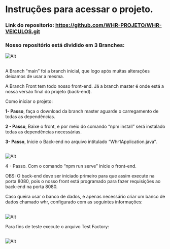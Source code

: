 # Instruções para acessar o projeto.

### Link do repositorio: https://github.com/WHR-PROJETO/WHR-VEICULOS.git

### Nosso repositório está dividido em 3 Branches:
![Alt](https://lh3.googleusercontent.com/Rl1LKJwTZDuyRWzdsSl3Hdvq6A8BwpswNw0AjaSLxhxqy9IycJ4oZngb6inN2A5x8PlDIspnjzfTc9yrOIxP-Al_ZYb_4L3ZAU1do69shjAZhBC3hGGrCXDr7GVEmvm8bzjj3fnK-IFfQbsqUp6ix-6ieQ00VV6GNUHyW0DC5rXFNQS_tXjcLfVLnZCehZtglYGA1QSFA0dPfkON9Jmq4EX1FENq4FE8T5oskDfln29pFnP9zAVDDd6T1XbWLpuZtM0NICH0CJddbXtXvftAYB5A-xE8Zj5yCPrR4jfidr_xpTMAyhQ-BlJcZL2lVK2mDWCA_Bzc2JfEl6CU8_Emr-N8lS3wgXbCJz9oes6E7X26XG46m-BkCdgYsRqqZVdeWklW-fy-0o6vAXrrNv0yrWF3oWc-s7zjFnHD6vUTiYOFrpydcTn89bROhbg7pAXSi9jjo8rVbdfI9kldu0gtMgsdu64Mj38dEUdfz6lzcJe1u6ZcMqkGAjyPKRSnHCMIetm9L6s4IoNP8OVcKjjNISWv-iHKXRzMFdiHKzlqtOcagL2CvhS_ohWs-01lamU_SJ6TrvargAz2ldRREoy_29EkPJ16e5Tx6xMIgwWhSyuJXy9yLwrnI53V2yV6ylffWnLBdRNu6uIScEmSQkbBknLawxlNBHb1-VOss5clgjBoCXkuPaMyqYMHakpv7OLrkyORuFuIRtKhpa2wFzpcJRe4wOS_WCvtiACsJsu6JrVBUp0OlG33xZajzq14VoB15sU6sBpHpUrs-kJieXlalH3Fuea83L7JWSGi13BekgPFEDCGIdFXyhYeOf-iFncXtKVEYtlV6uTOrCyUPoMBtgWPAWWuz8Ni1ulzG4tpEE7WjexTE-CLWGuQab_qEe9tjyRjGEMQzlBVyLBVfGNhYIutqZHnW2RFn_8gZVSx57yvSyP3Ie-CzFm7pzUeFsng7bE12go0E0ldy6yauqdbymTkEc5lJHwKxRgm_-qJ5UhEyY6x79o0Nm7-cfGP8LEPiBCaYQl9ywFarn-LXoi3=w296-h138-no?authuser=0)
##

A Branch “main” foi a branch inicial, que logo após muitas alterações deixamos de usar a mesma.


A Branch Front tem todo nosso front-end.
Já a branch master é onde está a nossa versão final do projeto (back-end).


Como iniciar o projeto:

**1- Passo**, faça o  download da branch master aguarde o carregamento de todas as dependências.

**2 - Passo**, Baixe o front, e por meio do comando “npm install” será instalado todas as dependências necessárias.

**3- Passo**, Inicie o Back-end no arquivo intitulado “Whr1Application.java”.
##
![Alt](https://lh3.googleusercontent.com/blTQ-qnvV8LnG5wDWZts3iQYHZwADSTlX4cOwzlQiLNgN49wBhMbzqran6l1VUPnNiEDoHprwQREuERNodoWrlQ9jIejECn6iqwlN7ixee8VE_tuQOFpTEcn0RAXdWS9fTG-JKzEKiOLBey_JByLkjV6XeHG04FB5wZj_KObHXeZBjhkZTWNUuXJgCCTlTItnngHeFC2rcnHxdMbqpNyEPoL_vG7s7Y66CtTsx42N6JVzMnwRVBeAFp996hswccpRFKGGmFvZC67SUHvKKUJfd0qELqEbkfTgQNVm5SNEEwXoEFC-kmaw3yLtNZENlxbUQfc93hPKw6GWR7t4p0JjgWNok5OB-u3TOJ9yeD7iaMSSBy5f0s6uwCciBQKag2s2ynKYNFi-SAAuMbpumvcZGPouVND9TqKjYP3kwxIHhHGaBa8ngKjxx5R-OXhoqZ4jzCzEiCp-YhJpyY9fjtC-DSpP1M2P1Fw-0w1hyMdRcJsftT9jAy7GonBgdvWBKUSop59coTDY0y5E-LiIe95XtqK0kYY2H3omEiSwa8stsyNn0HTfrf75kvnQX6zO5xgE5hHznN9xgkMkYwN1tPt3WRttIP8gWI8eNLOkONmMjxGg4yrIwR0qoM-uii354nCImBgCLtPGJ8slV_kiITuULdv2QbGG_TH3q0C3NtytXF0cg79Bw-n9flMKiu1qSKYcFjTzdv-KNQ2HjpuFr5I_ke7NI8FwBHLdRr5-7QIiKzNkgGi6UIkRrwKBvU0SCLXqstAEBTmWqJa5-4WulNgpdPG61Q-9vaj3qNKzcoPelP7VP2oQs6Sv8g0mfSXzoiY8M3lL-4JMbKuj6M4O8RP0r6H-qJP7KKuYSQ5ONbT443g14udepH9aKuT5kVp_U7N1CtleAQJvxH1onpOp_li7QOSrVWmFXtirY6LnY_1-6itmErrUpuvaY8wwUoa34Cv-4ak-7bdKOKMqBvBHZ7Boa-3gWf3dbmQVWU4D9DknA0Vn3vmdC65kbi1mBqDn726Jro9NZAXslxOBqvd44ZW=w416-h82-no?authuser=0)

4 - Passo. Com o comando “npm run serve” inicie o front-end.

OBS: O back-end deve ser iniciado primeiro para que assim execute na porta 8080, pois o nosso front está programado para fazer requisições ao back-end na porta 8080.






Caso queira usar o banco de dados, é apenas necessário criar um banco de dados chamado whr, configurado com as seguintes informações:
##
![Alt](https://lh3.googleusercontent.com/ypW0WRsRAiHoca3Y8urZ3YRCGfG0vf8Nyv-NT-A7dW3klwhKInsdvvKJQhMV7JzVFYEJGA-LXhouWvY_ipZO4tXkNE4kv-mQZKN_Oxaw1csZLjD0p_nZe1jvzb1mmK5tJOyyh9rDQZvxlVz4VHmSczk9AYlE-cbjTUzmXAvgjSzfmlqtUQNJm3Zc9hekZRykhdMHm9lkN2iuVXii-m_7369Ot2TP19-uUQa7ijxbiKJE_vM2nmOzN8cDWngHcIIigR8F8EGQ2yD13iY8OVnLBPUpxeF4e9JTLaaphGKNhBHx9IzAJMluVggvKQCAowkZ0aMUi_ZpUoncmV3qMiAUqz372KP-QGljY-B5RbQszn0ZI0yEon7RSvnIQvKWKrzd9UHk33X3N3Z7q6uaFe2vHHAuaLTesC0mVJAYKgsWBtldA_0-Nvg2IJcOcXM_GyoYohTz8pDMRIA13-Ahla1_FtFhLMi8pSjm_27EsGb7LFylB83eqQRwBEZPeyPaHEec4LaDQZhOITrAKADu7e_z1O0TJsIXhxUhJVvvWmf5clAsVlZyLG7bS200Fg9cgUswf3jpECc4QkdkwuZvBznttN1gs-ItykuMI4ITFx5ZEi9sT39K6zPqArzDX_teKZ0UmoLvmiSis_-NzVvNtiQYfRwkgxovlOALcXPckP5UHJ4m8b8bCIFo7xFxGzWpHijW3HuLdb7FLHAafJBfjMyeSXyv98Ya8SoMsZRnQxK46U0GJzlvLnxkldYA3tkjZ2SU7LRx7I6OBAPvSVvy-FUtXdCHkIFZzPn1aXYXvKWcw6iekHG6fasO2XUrQpI53aJ-Rjmhkt7a1yWVotreL4WPjs9EuGfsF8NRfgjVv2efizVBp8ITD_7pZgWLlA8jXLKxEEAQKzvy3algjGd4Krf9CMR05tfXPMoNb3IhTnZr4xwWVG1Qk7ysqz2hLk3WuGZiSLiLgYCIRSSp5ffiHNnGGVRPigpuJ3CKTNjktT4onhNAVIEzUngZTcobYm07RO_g7N0aCPX3yeNkRhVI6I5H=w872-h111-no?authuser=0)

Para fins de teste execute o arquivo Test Factory:
##
![Alt](https://lh3.googleusercontent.com/NX1qX2dUsVFU3CLPQBb30sdv8l8gBg45edAeKjcGcMzbizVFRTvyuQasgtQ0SwoSvLhwRzOkt1gy_qiP8gMLjbhI69wH48K_Y4J36Zcu8tsUE0MhlUjPp6Fp5KTM4nrmv_TfvbqF6Rnaa-SQd-qWHRG7dKFFC49GuH_nyiGFtZflC42ijkitqF9Bx1nqW6GBc0M-6LLJXDqIcGGFbz3rDCQnmAabvs5l-dreJ7ZsUmXzcFNdg0CXVrOnr7sfHOous44j9E4Tzex9mnYVKJjTZ13DpMh0S8DZQuBmM225_ixpe0u2xRP-cnUqb8tJpkAk6t-OPEf_Ovh4PcHsEYz6wEXzyqNHYNmZa3wsCyn5e8cuOt9Md0qYHR9JWS2G_Qsr3VilpuV0odt88fpo38erXyXR89OnSlbBHJnRMtHd4rUnQBrGKBT3YpzHoz2kbNdqL_yA8IgsKx26FJuy2oHPEgv4TnGYFgCMWi9_3WgCSCxDs8gQuM_IWRZH1h0Fb_fyaGAqvIRsw0ft0EQggaylJfbmLSthGTxgRGsueeFAQ3MPV5-pcC1RAOS4eOfMip-Jys0YkMXC3XFNSbeCfUNAzY4wyHG4Yl9s0_LxiZF5a0-3NkBdQjw_6Pdzxem6iEMV4cvGiI_mbAIUH3M2f8sFWqMmAnWrCUYmPxeYGeC_--T-NuELMgGT4pTd7w564POq3V_8MnMwKCWgSFyzA_FxTaxUt62bc3zROdE4HbUS5WaHZL1nMFGJV7BEasGufXjehiELKcnwrwy0U8o03wmyk5g1JDgszZgaXQkP2JGJy5F49Sq1MzhIW7E91Tc0IMit1KxlJ_wGwPHhXS_C7hv78fIMTzNx5CvEaMgRtX32ZS9v2J45dg9tI6r_9edMXz2tJpsr1wdQ-fLvBiGuwHDfLjP8b9mI08UjpFQVHCNdaLCGgww2tIR5d-3GlAJkvhQ78e12FhRtNsfJD13r6RlVeGrGoG1SjLWMcBNInIJx3s2vi8xnzWBkFBJmzKaWV61MCBxCfuxC9KMgg6SBkztJ=w375-h314-no?authuser=0)

